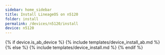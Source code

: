 ```yaml
---
sidebar: home_sidebar
title: Install LineageOS on n5120
folder: install
permalink: /devices/n5120/install
device: n5120
---
```

{% if device.is_ab_device %}
{% include templates/device_install_ab.md %}
{% else %}
{% include templates/device_install.md %}
{% endif %}
